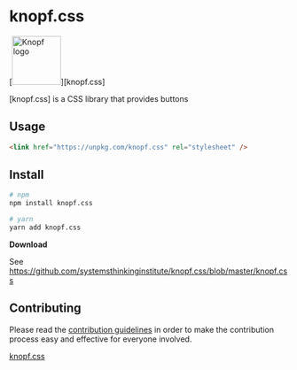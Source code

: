 # knopf.css

[<img src="https://knopf.dev/logo.svg" alt="Knopf logo" width="88" height="88">][knopf.css]

[knopf.css] is a CSS library that provides buttons

## Usage

```html
<link href="https://unpkg.com/knopf.css" rel="stylesheet" />
```

## Install

```sh
# npm
npm install knopf.css

# yarn
yarn add knopf.css
```

**Download**

See https://github.com/systemsthinkinginstitute/knopf.css/blob/master/knopf.css

## Contributing

Please read the [contribution guidelines](CONTRIBUTING.md) in order to make the
contribution process easy and effective for everyone involved.

[knopf.css](https://knopf.dev/)
